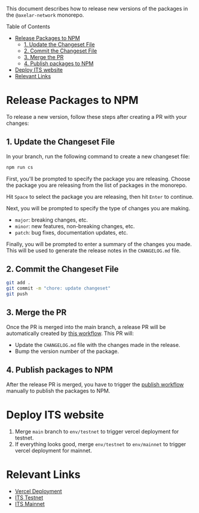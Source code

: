 This document describes how to release new versions of the packages in the `@axelar-network` monorepo.

Table of Contents
- [Release Packages to NPM](#release-packages-to-npm)
  - [1. Update the Changeset File](#1-update-the-changeset-file)
  - [2. Commit the Changeset File](#2-commit-the-changeset-file)
  - [3. Merge the PR](#3-merge-the-pr)
  - [4. Publish packages to NPM](#4-publish-packages-to-npm)
- [Deploy ITS website](#deploy-its-website)
- [Relevant Links](#relevant-links)

# Release Packages to NPM

To release a new version, follow these steps after creating a PR with your changes:

## 1. Update the Changeset File

In your branch, run the following command to create a new changeset file:

```bash
npm run cs
```

First, you'll be prompted to specify the package you are releasing. Choose the package you are releasing from the list of packages in the monorepo.

Hit `Space` to select the package you are releasing, then hit `Enter` to continue.

Next, you will be prompted to specify the type of changes you are making.
- `major`: breaking changes, etc.
- `minor`: new features, non-breaking changes, etc.
- `patch`: bug fixes, documentation updates, etc.

Finally, you will be prompted to enter a summary of the changes you made. This will be used to generate the release notes in the `CHANGELOG.md` file.

## 2. Commit the Changeset File

```bash
git add .
git commit -m "chore: update changeset"
git push
```

## 3. Merge the PR

Once the PR is merged into the main branch, a release PR will be automatically created by [this workflow](https://github.com/axelarnetwork/axelarjs/actions/workflows/changesets_version_pr.yml). This PR will:
   - Update the `CHANGELOG.md` file with the changes made in the release.
   - Bump the version number of the package.

## 4. Publish packages to NPM

After the release PR is merged, you have to trigger the [publish workflow](https://github.com/axelarnetwork/axelarjs/actions/workflows/publish_version.yml) manually to publish the packages to NPM.

# Deploy ITS website

1. Merge `main` branch to `env/testnet` to trigger vercel deployment for testnet.
2. If everything looks good, merge `env/testnet` to `env/mainnet` to trigger vercel deployment for mainnet.

# Relevant Links

- [Vercel Deployment](https://vercel.com/axelar-network/axelar-maestro)
- [ITS Testnet](https://testnet.interchain.axelar.dev/)
- [ITS Mainnet](https://interchain.axelar.network/)
